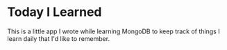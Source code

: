# Today I Learned
This is a little app I wrote while learning MongoDB to keep track of things I learn daily that I'd like to remember.

